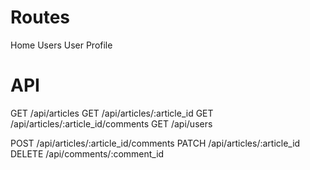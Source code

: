 # Routes 

Home
Users
User Profile

# API 

GET /api/articles
GET /api/articles/:article_id
GET /api/articles/:article_id/comments
GET /api/users

POST /api/articles/:article_id/comments
PATCH /api/articles/:article_id
DELETE /api/comments/:comment_id


